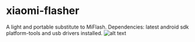 # xiaomi-flasher
A light and portable substitute to MiFlash.
Dependencies: latest android sdk platform-tools and usb drivers installed.
![alt text](https://i.ibb.co/b2VTBYR/New-Project-1.png)
